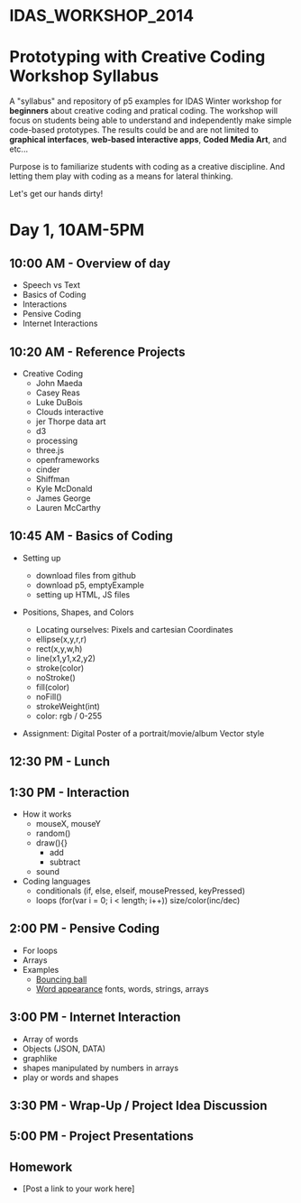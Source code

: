 IDAS_WORKSHOP_2014
==================

Prototyping with Creative Coding Workshop Syllabus
================

A "syllabus" and repository of p5 examples for IDAS Winter workshop for **beginners** about creative coding and pratical coding. The workshop will focus on students being able to understand and independently make simple code-based prototypes. The results could be and are not limited to **graphical interfaces**, **web-based interactive apps**, **Coded Media Art**, and etc...

Purpose is to familiarize students with coding as a creative discipline. And letting them play with coding as a means for lateral thinking. 

Let's get our hands dirty!

# Day 1, 10AM-5PM

## 10:00 AM - Overview of day
* Speech vs Text
* Basics of Coding
* Interactions
* Pensive Coding 
* Internet Interactions

## 10:20 AM - Reference Projects

* Creative Coding
	* John Maeda
	* Casey Reas
	* Luke DuBois
	* Clouds interactive
	* jer Thorpe data art
	* d3
	* processing
	* three.js
	* openframeworks
	* cinder
	* Shiffman
	* Kyle McDonald
	* James George
	* Lauren McCarthy

## 10:45 AM - Basics of Coding
* Setting up
	* download files from github
	* download p5, emptyExample
	* setting up HTML, JS files
* Positions, Shapes, and Colors
	* Locating ourselves: Pixels and cartesian Coordinates
	* ellipse(x,y,r,r)
	* rect(x,y,w,h)
	* line(x1,y1,x2,y2)
	* stroke(color)
	* noStroke()
	* fill(color)
	* noFill()
	* strokeWeight(int)
	* color: rgb / 0-255

* Assignment: Digital Poster of a portrait/movie/album Vector style

## 12:30 PM - Lunch

## 1:30 PM - Interaction
* How it works
    * mouseX, mouseY
    * random()
    * draw(){}
	    * add
	    * subtract
	* sound
* Coding languages
	* conditionals (if, else, elseif, mousePressed, keyPressed)
	* loops (for(var i = 0; i < length; i++)) size/color(inc/dec)
	
## 2:00 PM - Pensive Coding
* For loops
* Arrays
* Examples
	* [Bouncing ball]()
	* [Word appearance]() fonts, words, strings, arrays
## 3:00 PM - Internet Interaction
* Array of words
* Objects (JSON, DATA)
* graphlike
* shapes manipulated by numbers in arrays
* play or words and shapes

## 3:30 PM - Wrap-Up / Project Idea Discussion
## 5:00 PM - Project Presentations
## Homework
   * [Post a link to your work here]

